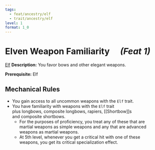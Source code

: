 ```yaml
---
tags:
  - feat/ancestry/elf
  - trait/ancestry/elf
level: 1
format: 1_0
---
```

# Elven Weapon Familiarity  &emsp;*(Feat 1)*

[Elf](Elf.md "Ancestry & Heritage Trait")
**Description:** You favor bows and other elegant weapons.

**Prerequisite:** Elf

## Mechanical Rules

- You gain access to all uncommon weapons with the `Elf` trait.
- You have familiarity with weapons with the `Elf` trait plus longbows, composite longbows, rapiers, [[Shortbow]]s and composite shortbows.
	- For the purposes of proficiency, you treat any of these that are martial weapons as simple weapons and any that are advanced weapons as martial weapons.  
	- At 5th level, whenever you get a critical hit with one of these weapons, you get its critical specialization effect.
